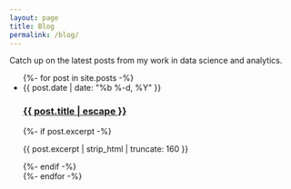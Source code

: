 ```yaml
---
layout: page
title: Blog
permalink: /blog/
---
```


Catch up on the latest posts from my work in data science and analytics.

<ul class="post-list">
  {%- for post in site.posts -%}
  <li>
    <span class="post-meta">{{ post.date | date: "%b %-d, %Y" }}</span>
    <h3>
      <a class="post-link" href="{{ post.url | relative_url }}">
        {{ post.title | escape }}
      </a>
    </h3>
    {%- if post.excerpt -%}
    <p>{{ post.excerpt | strip_html | truncate: 160 }}</p>
    {%- endif -%}
  </li>
  {%- endfor -%}
</ul>
